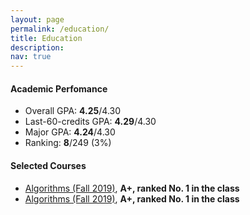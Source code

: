 ```yaml
---
layout: page
permalink: /education/
title: Education
description:
nav: true
---
```


#### Academic Perfomance
* Overall GPA: **4.25**/4.30
* Last-60-credits GPA: **4.29**/4.30
* Major GPA: **4.24**/4.30
* Ranking: **8**/249 (3%)

#### Selected Courses
* [Algorithms (Fall 2019)](https://nol.ntu.edu.tw/nol/coursesearch/print_table.php?course_id=901%2039000&class=01&dpt_code=9010&ser_no=19610&semester=108-1&lang=CH), **A+, ranked No. 1 in the class**
* [Algorithms (Fall 2019)](https://nol.ntu.edu.tw/nol/coursesearch/print_table.php?course_id=901%2039000&class=01&dpt_code=9010&ser_no=19610&semester=108-1&lang=CH), **A+, ranked No. 1 in the class**
